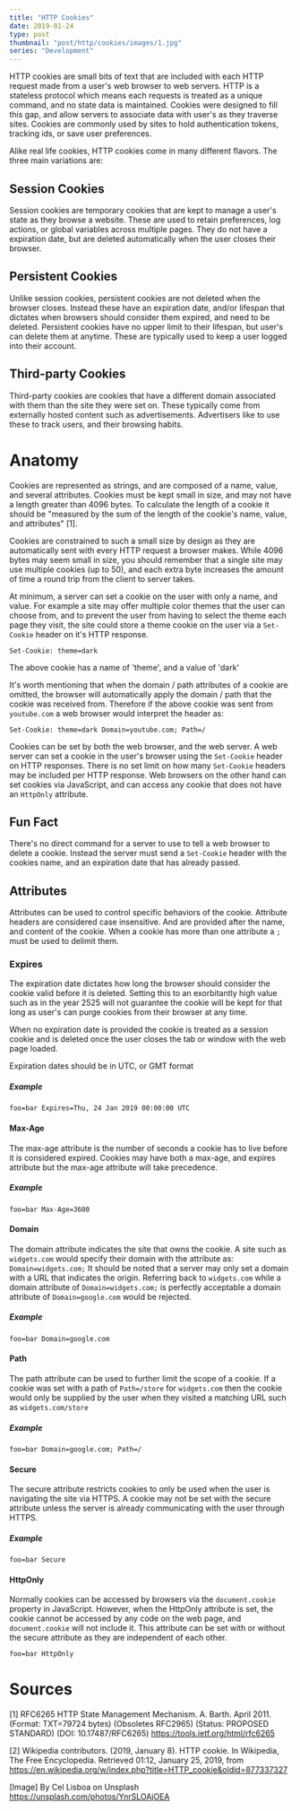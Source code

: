 ```yaml
---
title: "HTTP Cookies"
date: 2019-01-24
type: post
thumbnail: "post/http/cookies/images/1.jpg"
series: "Development"
---
```


HTTP cookies are small bits of text that are included with each HTTP request made from a user's web browser to web servers. HTTP is a stateless protocol which means each requests is treated as a unique command, and no state data is maintained. Cookies were designed to fill this gap, and allow servers to associate data with user's as they traverse sites. Cookies are commonly used by sites to hold authentication tokens, tracking ids, or save user preferences.

Alike real life cookies, HTTP cookies come in many different flavors. The three main variations are:

## Session Cookies

Session cookies are temporary cookies that are kept to manage a user's state as they browse a website. These are used to retain preferences, log actions, or global variables across multiple pages. They do not have a expiration date, but are deleted automatically when the user closes their browser.

## Persistent Cookies

Unlike session cookies, persistent cookies are not deleted when the browser closes. Instead these have an expiration date, and/or lifespan that dictates when browsers should consider them expired, and need to be deleted. Persistent cookies have no upper limit to their lifespan, but user's can delete them at anytime. These are typically used to keep a user logged into their account.

## Third-party Cookies

Third-party cookies are cookies that have a different domain associated with them than the site they were set on. These typically come from externally hosted content such as advertisements. Advertisers like to use these to track users, and their browsing habits.

# Anatomy

Cookies are represented as strings, and are composed of a name, value, and several attributes. Cookies must be kept small in size, and may not have a length greater than 4096 bytes. To calculate the length of a cookie it should be "measured by the sum of the length of the cookie's name, value, and attributes" [1].

Cookies are constrained to such a small size by design as they are automatically sent with every HTTP request a browser makes. While 4096 bytes may seem small in size, you should remember that a single site may use multiple cookies (up to 50), and each extra byte increases the amount of time a round trip from the client to server takes.

At minimum, a server can set a cookie on the user with only a name, and value. For example a site may offer multiple color themes that the user can choose from, and to prevent the user from having to select the theme each page they visit, the site could store a theme cookie on the user via a `Set-Cookie` header on it's HTTP response.

```http
Set-Cookie: theme=dark
```

The above cookie has a name of 'theme', and a value of 'dark'

It's worth mentioning that when the domain / path attributes of a cookie are omitted, the browser will automatically apply the domain / path that the cookie was received from. Therefore if the above cookie was sent from `youtube.com` a web browser would interpret the header as:

```http
Set-Cookie: theme=dark Domain=youtube.com; Path=/
```

Cookies can be set by both the web browser, and the web server. A web server can set a cookie in the user's browser using the `Set-Cookie` header on HTTP responses. There is no set limit on how many `Set-Cookie` headers may be included per HTTP response. Web browsers on the other hand can set cookies via JavaScript, and can access any cookie that does not have an `HttpOnly` attribute.

## Fun Fact

There's no direct command for a server to use to tell a web browser to delete a cookie. Instead the server must send a `Set-Cookie` header with the cookies name, and an expiration date that has already passed.

## Attributes

Attributes can be used to control specific behaviors of the cookie. Attribute headers are considered case insensitive. And are provided after the name, and content of the cookie. When a cookie has more than one attribute a `;` must be used to delimit them.

### Expires

The expiration date dictates how long the browser should consider the cookie valid before it is deleted. Setting this to an exorbitantly high value such as in the year 2525 will not
guarantee the cookie will be kept for that long as user's can purge cookies from their browser at any time.

When no expiration date is provided the cookie is treated as a session cookie and is deleted once the user closes the tab or window with the web page loaded.

Expiration dates should be in UTC, or GMT format

##### Example

```http
foo=bar Expires=Thu, 24 Jan 2019 00:00:00 UTC
```

#### Max-Age

The max-age attribute is the number of seconds a cookie has to live before it is considered expired. Cookies may have both a max-age, and expires attribute but the max-age attribute will take precedence.

##### Example

```http
foo=bar Max-Age=3600
```

#### Domain

The domain attribute indicates the site that owns the cookie. A site such as `widgets.com` would specify their domain with the attribute as: `Domain=widgets.com;` It should be noted that a server may only set a domain with a URL that indicates the origin. Referring back to `widgets.com` while a domain attribute of `Domain=widgets.com;` is perfectly acceptable a domain attribute of `Domain=google.com` would be rejected.

##### Example

```http
foo=bar Domain=google.com
```

#### Path

The path attribute can be used to further limit the scope of a cookie. If a cookie was set with a path of `Path=/store` for `widgets.com` then the cookie would only be supplied by the user when they visited a matching URL such as `widgets.com/store`

##### Example

```http
foo=bar Domain=google.com; Path=/
```

#### Secure

The secure attribute restricts cookies to only be used when the user is navigating the site via HTTPS. A cookie may not be set with the secure attribute unless the server is already communicating with the user through HTTPS.

##### Example

```http
foo=bar Secure
```

#### HttpOnly

Normally cookies can be accessed by browsers via the `document.cookie` property in JavaScript. However, when the HttpOnly attribute is set, the cookie cannot be accessed by any code on the web page, and `document.cookie` will not include it. This attribute can be set with or without the secure attribute as they are independent of each other.

```http
foo=bar HttpOnly
```

# Sources

[1] RFC6265 HTTP State Management Mechanism. A. Barth. April 2011. (Format: TXT=79724 bytes) (Obsoletes RFC2965) (Status: PROPOSED STANDARD) (DOI: 10.17487/RFC6265)
https://tools.ietf.org/html/rfc6265

[2] Wikipedia contributors. (2019, January 8). HTTP cookie. In Wikipedia, The Free Encyclopedia. Retrieved 01:12, January 25, 2019, from https://en.wikipedia.org/w/index.php?title=HTTP_cookie&oldid=877337327

[Image] By Cel Lisboa on Unsplash
https://unsplash.com/photos/YnrSLOAjOEA
